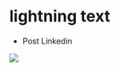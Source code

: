 # lightning text

- Post Linkedin

 <a href="https://www.linkedin.com/posts/lucasroberty_30diasdecss-css3-html5-activity-6723785730918801408-vZ14" target="_blank"><img src="https://img.icons8.com/nolan/128/linkedin.png" target="_blank"></a>

